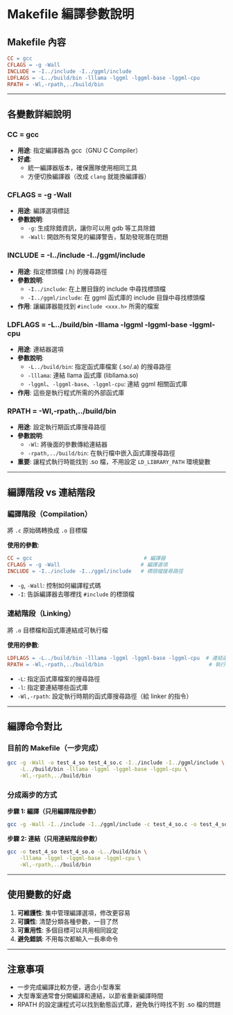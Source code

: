 # Makefile 編譯參數說明

## Makefile 內容
```makefile
CC = gcc
CFLAGS = -g -Wall
INCLUDE = -I../include -I../ggml/include
LDFLAGS = -L../build/bin -lllama -lggml -lggml-base -lggml-cpu
RPATH = -Wl,-rpath,../build/bin
```

---

## 各變數詳細說明

### CC = gcc
- **用途**: 指定編譯器為 gcc（GNU C Compiler）
- **好處**: 
  - 統一編譯器版本，確保團隊使用相同工具
  - 方便切換編譯器（改成 `clang` 就能換編譯器）

### CFLAGS = -g -Wall
- **用途**: 編譯選項標誌
- **參數說明**:
  - `-g`: 生成除錯資訊，讓你可以用 gdb 等工具除錯
  - `-Wall`: 開啟所有常見的編譯警告，幫助發現潛在問題

### INCLUDE = -I../include -I../ggml/include
- **用途**: 指定標頭檔 (.h) 的搜尋路徑
- **參數說明**:
  - `-I../include`: 在上層目錄的 include 中尋找標頭檔
  - `-I../ggml/include`: 在 ggml 函式庫的 include 目錄中尋找標頭檔
- **作用**: 讓編譯器能找到 `#include <xxx.h>` 所需的檔案

### LDFLAGS = -L../build/bin -lllama -lggml -lggml-base -lggml-cpu
- **用途**: 連結器選項
- **參數說明**:
  - `-L../build/bin`: 指定函式庫檔案 (.so/.a) 的搜尋路徑
  - `-lllama`: 連結 llama 函式庫 (libllama.so)
  - `-lggml`、`-lggml-base`、`-lggml-cpu`: 連結 ggml 相關函式庫
- **作用**: 這些是執行程式所需的外部函式庫

### RPATH = -Wl,-rpath,../build/bin
- **用途**: 設定執行期函式庫搜尋路徑
- **參數說明**:
  - `-Wl`: 將後面的參數傳給連結器
  - `-rpath,../build/bin`: 在執行檔中嵌入函式庫搜尋路徑
- **重要**: 讓程式執行時能找到 .so 檔，不用設定 `LD_LIBRARY_PATH` 環境變數

---

## 編譯階段 vs 連結階段

### 編譯階段（Compilation）
將 `.c` 原始碼轉換成 `.o` 目標檔

**使用的參數**:
```makefile
CC = gcc                                    # 編譯器
CFLAGS = -g -Wall                          # 編譯選項
INCLUDE = -I../include -I../ggml/include   # 標頭檔搜尋路徑
```

- `-g`, `-Wall`: 控制如何編譯程式碼
- `-I`: 告訴編譯器去哪裡找 `#include` 的標頭檔

### 連結階段（Linking）
將 `.o` 目標檔和函式庫連結成可執行檔

**使用的參數**:
```makefile
LDFLAGS = -L../build/bin -lllama -lggml -lggml-base -lggml-cpu  # 連結選項
RPATH = -Wl,-rpath,../build/bin                                  # 執行期路徑
```

- `-L`: 指定函式庫檔案的搜尋路徑
- `-l`: 指定要連結哪些函式庫
- `-Wl,-rpath`: 設定執行時期的函式庫搜尋路徑（給 linker 的指令）

---

## 編譯命令對比

### 目前的 Makefile（一步完成）
```bash
gcc -g -Wall -o test_4_so test_4_so.c -I../include -I../ggml/include \
    -L../build/bin -lllama -lggml -lggml-base -lggml-cpu \
    -Wl,-rpath,../build/bin
```

### 分成兩步的方式

**步驟 1: 編譯（只用編譯階段參數）**
```bash
gcc -g -Wall -I../include -I../ggml/include -c test_4_so.c -o test_4_so.o
```

**步驟 2: 連結（只用連結階段參數）**
```bash
gcc -o test_4_so test_4_so.o -L../build/bin \
    -lllama -lggml -lggml-base -lggml-cpu \
    -Wl,-rpath,../build/bin
```

---

## 使用變數的好處

1. **可維護性**: 集中管理編譯選項，修改更容易
2. **可讀性**: 清楚分類各種參數，一目了然
3. **可重用性**: 多個目標可以共用相同設定
4. **避免錯誤**: 不用每次都輸入一長串命令

---

## 注意事項

- 一步完成編譯比較方便，適合小型專案
- 大型專案通常會分開編譯和連結，以節省重新編譯時間
- RPATH 的設定讓程式可以找到動態函式庫，避免執行時找不到 .so 檔的問題